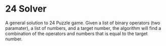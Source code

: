 # 24 Solver

A general solution to 24 Puzzle game. Given a list of binary operators (two paramater), a list of numbers, and a target number, the algorithm will find a combination of the operators and numbers that is equal to the target number.
